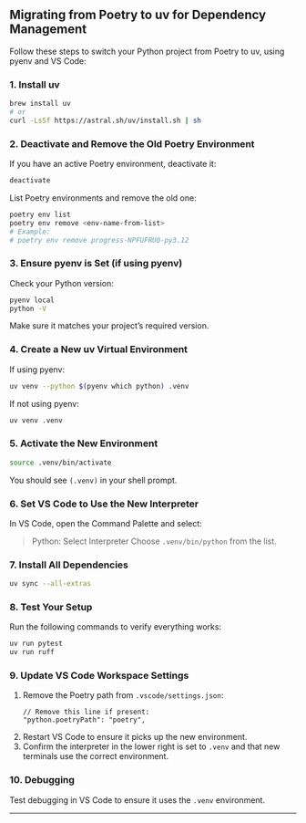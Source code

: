## Migrating from Poetry to uv for Dependency Management

Follow these steps to switch your Python project from Poetry to uv, using pyenv and VS Code:

### 1. Install uv

```sh
brew install uv
# or
curl -LsSf https://astral.sh/uv/install.sh | sh
```

### 2. Deactivate and Remove the Old Poetry Environment

If you have an active Poetry environment, deactivate it:

```sh
deactivate
```

List Poetry environments and remove the old one:

```sh
poetry env list
poetry env remove <env-name-from-list>
# Example:
# poetry env remove progress-NPFUFRU0-py3.12
```

### 3. Ensure pyenv is Set (if using pyenv)

Check your Python version:

```sh
pyenv local
python -V
```
Make sure it matches your project’s required version.

### 4. Create a New uv Virtual Environment

If using pyenv:

```sh
uv venv --python $(pyenv which python) .venv
```
If not using pyenv:

```sh
uv venv .venv
```

### 5. Activate the New Environment

```sh
source .venv/bin/activate
```
You should see `(.venv)` in your shell prompt.

### 6. Set VS Code to Use the New Interpreter

In VS Code, open the Command Palette and select:
> Python: Select Interpreter
Choose `.venv/bin/python` from the list.

### 7. Install All Dependencies

```sh
uv sync --all-extras
```

### 8. Test Your Setup

Run the following commands to verify everything works:

```sh
uv run pytest
uv run ruff
```

### 9. Update VS Code Workspace Settings

1. Remove the Poetry path from `.vscode/settings.json`:
	```jsonc
	// Remove this line if present:
	"python.poetryPath": "poetry",
	```
2. Restart VS Code to ensure it picks up the new environment.
3. Confirm the interpreter in the lower right is set to `.venv` and that new terminals use the correct environment.

### 10. Debugging

Test debugging in VS Code to ensure it uses the `.venv` environment.

---


